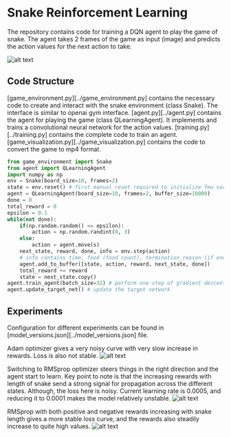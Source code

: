 # Snake Reinforcement Learning

The repository contains code for training a DQN agent to play the game of snake.
The agent takes 2 frames of the game as input (image) and predicts the action values for
the next action to take.

![alt text](../images/game_visual_v10_174500_4.gif "model v10 agent")

## Code Structure
[game_environment.py][../game_environment.py] contains the necessary code to create and interact with the snake environment (class Snake). The interface is similar to openai gym interface.
[agent.py][../agent.py] contains the agent for playing the game (class QLearningAgent). It implements and trains a convolutional neural network for the action values.
[training.py][../training.py] contains the complete code to train an agent.
[game_visualization.py][../game_visualization.py] contains the code to convert the game to mp4 format.

```python
from game_environment import Snake
from agent import QLearningAgent
import numpy as np
env = Snake(board_size=10, frames=2)
state = env.reset() # first manual reset required to initialize few variables
agent = QLearningAgent(board_size=10, frames=2, buffer_size=10000)
done = 0
total_reward = 0
epsilon = 0.1
while(not done):
    if(np.random.random() <= epsilon):
        action = np.random.randint(0, 3)
    else:
        action = agent.move(s)
    next_state, reward, done, info = env.step(action)
    # info contains time, food (food count), termination_reason (if ends)
    agent.add_to_buffer([state, action, reward, next_state, done])
    total_reward += reward
    state = next_state.copy()
agent.train_agent(batch_size=32) # perform one step of gradient descent
agent.update_target_net() # update the target network
```

## Experiments
Configuration for different experiments can be found in [model_versions.json][../model_versions.json] file.

Adam optimizer gives a very noisy curve with very slow increase in rewards. Loss is also not stable.
![alt text](../images/model_logs_v04.png "model version v04")

Switching to RMSprop optimizer steers things in the right direction and the agent start to learn.
Key point to note is that the increasing rewards with length of snake send a strong signal for propagation across the different states. Although, the loss here is noisy. Current learning rate is 0.0005, and reducing it to 0.0001 makes the model relatively unstable.
![alt text](../images/model_logs_v07.png "model version v07")

RMSprop with both positive and negative rewards increasing with snake length gives a more stable loss curve, and the rewards also steadily increase to quite high values.
![alt text](../images/model_logs_v10.png "model version v10")
